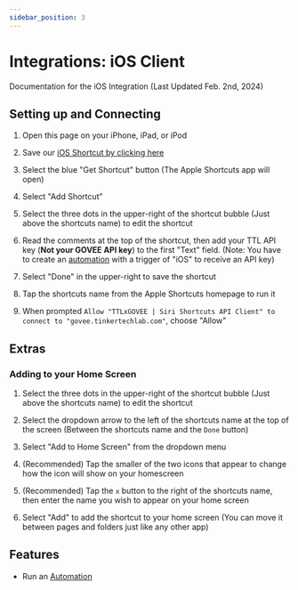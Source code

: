 ```yaml
---
sidebar_position: 3
---
```


# Integrations: iOS Client

Documentation for the iOS Integration (Last Updated Feb. 2nd, 2024)

## Setting up and Connecting

1. Open this page on your iPhone, iPad, or iPod

2. Save our [iOS Shortcut by clicking here](https://govee.tinkertechlab.com/iOSClient)

3. Select the blue "Get Shortcut" button (The Apple Shortcuts app will open)

4. Select "Add Shortcut"

5. Select the three dots in the upper-right of the shortcut bubble (Just above the shortcuts name) to edit the shortcut

6. Read the comments at the top of the shortcut, then add your TTL API key (**Not your GOVEE API key**) to the first "Text" field. (Note: You have to create an [automation](https://govee.tinkertechlab.com/automations) with a trigger of "iOS" to receive an API key)

7. Select "Done" in the upper-right to save the shortcut

8. Tap the shortcuts name from the Apple Shortcuts homepage to run it

9. When prompted `Allow "TTLxGOVEE | Siri Shortcuts API Client" to connect to "govee.tinkertechlab.com"`, choose "Allow"

## Extras

### Adding to your Home Screen
 
1. Select the three dots in the upper-right of the shortcut bubble (Just above the shortcuts name) to edit the shortcut

2. Select the dropdown arrow to the left of the shortcuts name at the top of the screen (Between the shortcuts name and the `Done` button)

3. Select "Add to Home Screen" from the dropdown menu

4. (Recommended) Tap the smaller of the two icons that appear to change how the icon will show on your homescreen

5. (Recommended) Tap the `x` button to the right of the shortcuts name, then enter the name you wish to appear on your home screen

6. Select "Add" to add the shortcut to your home screen (You can move it between pages and folders just like any other app)


## Features

- Run an [Automation](https://govee.tinkertechlab.com/automations)